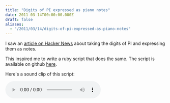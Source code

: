 ```yaml
---
title: "Digits of PI expressed as piano notes"
date: 2011-03-14T00:00:00.000Z
draft: false
aliases:
  - "/2011/03/14/digits-of-pi-expressed-as-piano-notes"
---
```

I saw an [article on Hacker News](http://apps.ycombinator.com/item?id=2318159) about taking the digits of PI and expressing them as notes.

This inspired me to write a ruby script that does the same. The script is available on github [here](https://github.com/AndrewVos/pi-notes).

Here's a sound clip of this script:

<audio autobuffer='autobuffer' controls='controls' preload='auto'>
  <source src='https://content.anmo.io/user-1-ac47755b1d9cfbc47005abefd0e0a68a-pi-notes.mp3'></source>
  <source src='https://content.anmo.io/user-1-69d365763009da80554a29f754ae37a7-pi-notes.ogg'></source>
</audio>